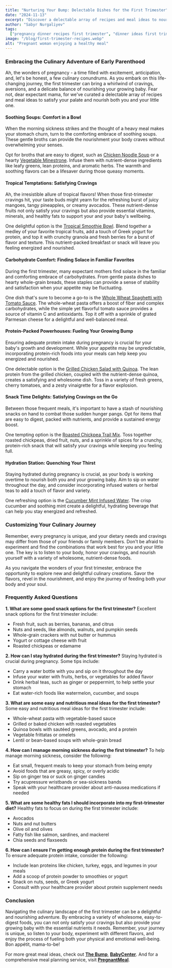 ```yaml
---
title: "Nurturing Your Bump: Delectable Dishes for the First Trimester"
date: "2024-11-13"
excerpt: "Discover a delectable array of recipes and meal ideas to nourish both you and your growing baby during the first trimester of pregnancy."
author: "Sabyr Nurgaliyev"
tags:
  ["pregnancy dinner recipes first trimester", "dinner ideas first trimester", "pregnancy recipes first trimester", "pregnant meal"]
image: "/blog/first-trimester-recipes.webp"
alt: "Pregnant woman enjoying a healthy meal"
---
```


### Embracing the Culinary Adventure of Early Parenthood

Ah, the wonders of pregnancy - a time filled with excitement, anticipation, and, let's be honest, a few culinary conundrums. As you embark on this life-changing journey, the first trimester can bring a whirlwind of cravings, aversions, and a delicate balance of nourishing your growing baby. Fear not, dear expectant mama, for we've curated a delectable array of recipes and meal ideas to satisfy your palate and nourish both you and your little one.

#### Soothing Soups: Comfort in a Bowl

When the morning sickness strikes and the thought of a heavy meal makes your stomach churn, turn to the comforting embrace of soothing soups. These gentle broths can provide the nourishment your body craves without overwhelming your senses.

Opt for broths that are easy to digest, such as [Chicken Noodle Soup](https://www.simplyrecipes.com/recipes/perfect_guacamole/) or a hearty [Vegetable Minestrone](https://www.foodnetwork.com/recipes/alton-brown/good-eats-roast-turkey-recipe-1950271). Infuse them with nutrient-dense ingredients like leafy greens, lean proteins, and aromatic herbs. The warmth and soothing flavors can be a lifesaver during those queasy moments.

#### Tropical Temptations: Satisfying Cravings

Ah, the irresistible allure of tropical flavors! When those first-trimester cravings hit, your taste buds might yearn for the refreshing burst of juicy mangoes, tangy pineapples, or creamy avocados. These nutrient-dense fruits not only satisfy your cravings but also provide essential vitamins, minerals, and healthy fats to support your and your baby's wellbeing.

One delightful option is the [Tropical Smoothie Bowl](https://www.simplyrecipes.com/recipes/perfect_guacamole/). Blend together a medley of your favorite tropical fruits, add a touch of Greek yogurt for protein, and top it with crunchy granola and fresh berries for a burst of flavor and texture. This nutrient-packed breakfast or snack will leave you feeling energized and nourished.

#### Carbohydrate Comfort: Finding Solace in Familiar Favorites

During the first trimester, many expectant mothers find solace in the familiar and comforting embrace of carbohydrates. From gentle pasta dishes to hearty whole-grain breads, these staples can provide a sense of stability and satisfaction when your appetite may be fluctuating.

One dish that's sure to become a go-to is the [Whole Wheat Spaghetti with Tomato Sauce](https://www.jamieoliver.com/recipes/pasta-recipes/classic-tomato-spaghetti/). The whole-wheat pasta offers a boost of fiber and complex carbohydrates, while the simple yet flavorful tomato sauce provides a source of vitamin C and antioxidants. Top it off with a sprinkle of grated Parmesan cheese for a delightful and well-balanced meal.

#### Protein-Packed Powerhouses: Fueling Your Growing Bump

Ensuring adequate protein intake during pregnancy is crucial for your baby's growth and development. While your appetite may be unpredictable, incorporating protein-rich foods into your meals can help keep you energized and nourished.

One delectable option is the [Grilled Chicken Salad with Quinoa](https://www.foodnetwork.com/recipes/alton-brown/good-eats-roast-turkey-recipe-1950271). The lean protein from the grilled chicken, coupled with the nutrient-dense quinoa, creates a satisfying and wholesome dish. Toss in a variety of fresh greens, cherry tomatoes, and a zesty vinaigrette for a flavor explosion.

#### Snack Time Delights: Satisfying Cravings on the Go

Between those frequent meals, it's important to have a stash of nourishing snacks on hand to combat those sudden hunger pangs. Opt for items that are easy to digest, packed with nutrients, and provide a sustained energy boost.

One tempting option is the [Roasted Chickpea Trail Mix](https://www.simplyrecipes.com/recipes/perfect_guacamole/). Toss together roasted chickpeas, dried fruit, nuts, and a sprinkle of spices for a crunchy, protein-rich snack that will satisfy your cravings while keeping you feeling full.

#### Hydration Station: Quenching Your Thirst

Staying hydrated during pregnancy is crucial, as your body is working overtime to nourish both you and your growing baby. Aim to sip on water throughout the day, and consider incorporating infused waters or herbal teas to add a touch of flavor and variety.

One refreshing option is the [Cucumber Mint Infused Water](https://www.simplyrecipes.com/recipes/perfect_guacamole/). The crisp cucumber and soothing mint create a delightful, hydrating beverage that can help you stay energized and refreshed.

### Customizing Your Culinary Journey

Remember, every pregnancy is unique, and your dietary needs and cravings may differ from those of your friends or family members. Don't be afraid to experiment and find the combinations that work best for you and your little one. The key is to listen to your body, honor your cravings, and nourish yourself with a variety of wholesome, nutrient-dense foods.

As you navigate the wonders of your first trimester, embrace the opportunity to explore new and delightful culinary creations. Savor the flavors, revel in the nourishment, and enjoy the journey of feeding both your body and your soul.

### Frequently Asked Questions

**1. What are some good snack options for the first trimester?**
Excellent snack options for the first trimester include:
- Fresh fruit, such as berries, bananas, and citrus
- Nuts and seeds, like almonds, walnuts, and pumpkin seeds
- Whole-grain crackers with nut butter or hummus
- Yogurt or cottage cheese with fruit
- Roasted chickpeas or edamame

**2. How can I stay hydrated during the first trimester?**
Staying hydrated is crucial during pregnancy. Some tips include:
- Carry a water bottle with you and sip on it throughout the day
- Infuse your water with fruits, herbs, or vegetables for added flavor
- Drink herbal teas, such as ginger or peppermint, to help settle your stomach
- Eat water-rich foods like watermelon, cucumber, and soups

**3. What are some easy and nutritious meal ideas for the first trimester?**
Some easy and nutritious meal ideas for the first trimester include:
- Whole-wheat pasta with vegetable-based sauce
- Grilled or baked chicken with roasted vegetables
- Quinoa bowls with sautéed greens, avocado, and a protein
- Vegetable frittatas or omelets
- Lentil or bean-based soups with whole-grain bread

**4. How can I manage morning sickness during the first trimester?**
To help manage morning sickness, consider the following:
- Eat small, frequent meals to keep your stomach from being empty
- Avoid foods that are greasy, spicy, or overly acidic
- Sip on ginger tea or suck on ginger candies
- Try acupressure wristbands or sea-sickness bands
- Speak with your healthcare provider about anti-nausea medications if needed

**5. What are some healthy fats I should incorporate into my first-trimester diet?**
Healthy fats to focus on during the first trimester include:
- Avocados
- Nuts and nut butters
- Olive oil and olives
- Fatty fish like salmon, sardines, and mackerel
- Chia seeds and flaxseeds

**6. How can I ensure I'm getting enough protein during the first trimester?**
To ensure adequate protein intake, consider the following:
- Include lean proteins like chicken, turkey, eggs, and legumes in your meals
- Add a scoop of protein powder to smoothies or yogurt
- Snack on nuts, seeds, or Greek yogurt
- Consult with your healthcare provider about protein supplement needs

### Conclusion

Navigating the culinary landscape of the first trimester can be a delightful and nourishing adventure. By embracing a variety of wholesome, easy-to-digest foods, you can not only satisfy your cravings but also provide your growing baby with the essential nutrients it needs. Remember, your journey is unique, so listen to your body, experiment with different flavors, and enjoy the process of fueling both your physical and emotional well-being. Bon appétit, mama-to-be!

For more great meal ideas, check out **[The Bump](https://www.thebump.com)**, **[BabyCenter](https://www.babycenter.com)**. And for a comprehensive meal planning service, visit **[PregnantMeal](https://pregnantmeal.com)**.